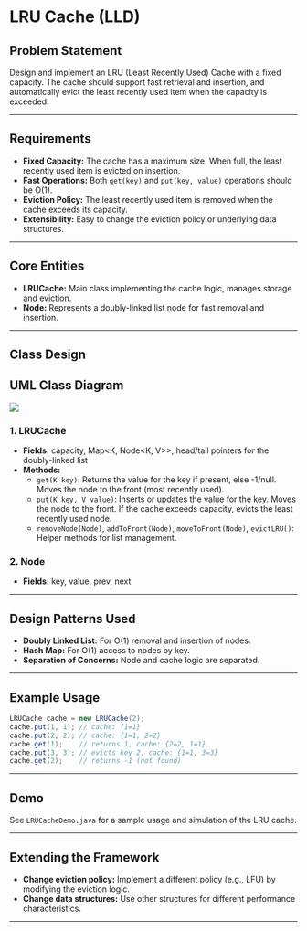 # LRU Cache (LLD)

## Problem Statement

Design and implement an LRU (Least Recently Used) Cache with a fixed capacity. The cache should support fast retrieval and insertion, and automatically evict the least recently used item when the capacity is exceeded.

---

## Requirements

- **Fixed Capacity:** The cache has a maximum size. When full, the least recently used item is evicted on insertion.
- **Fast Operations:** Both `get(key)` and `put(key, value)` operations should be O(1).
- **Eviction Policy:** The least recently used item is removed when the cache exceeds its capacity.
- **Extensibility:** Easy to change the eviction policy or underlying data structures.

---

## Core Entities

- **LRUCache:** Main class implementing the cache logic, manages storage and eviction.
- **Node:** Represents a doubly-linked list node for fast removal and insertion.

---

## Class Design

## UML Class Diagram

![](../../../../uml-diagrams/class-diagrams/lrucache-class-diagram.png)

### 1. LRUCache
- **Fields:** capacity, Map<K, Node<K, V>>, head/tail pointers for the doubly-linked list
- **Methods:**
  - `get(K key)`: Returns the value for the key if present, else -1/null. Moves the node to the front (most recently used).
  - `put(K key, V value)`: Inserts or updates the value for the key. Moves the node to the front. If the cache exceeds capacity, evicts the least recently used node.
  - `removeNode(Node)`, `addToFront(Node)`, `moveToFront(Node)`, `evictLRU()`: Helper methods for list management.

### 2. Node
- **Fields:** key, value, prev, next

---

## Design Patterns Used

- **Doubly Linked List:** For O(1) removal and insertion of nodes.
- **Hash Map:** For O(1) access to nodes by key.
- **Separation of Concerns:** Node and cache logic are separated.

---

## Example Usage

```java
LRUCache cache = new LRUCache(2);
cache.put(1, 1); // cache: {1=1}
cache.put(2, 2); // cache: {1=1, 2=2}
cache.get(1);    // returns 1, cache: {2=2, 1=1}
cache.put(3, 3); // evicts key 2, cache: {1=1, 3=3}
cache.get(2);    // returns -1 (not found)
```

---

## Demo

See `LRUCacheDemo.java` for a sample usage and simulation of the LRU cache.

---

## Extending the Framework

- **Change eviction policy:** Implement a different policy (e.g., LFU) by modifying the eviction logic.
- **Change data structures:** Use other structures for different performance characteristics.

---